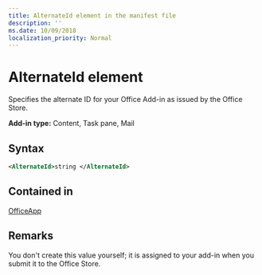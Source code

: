 ```yaml
---
title: AlternateId element in the manifest file
description: ''
ms.date: 10/09/2018
localization_priority: Normal
---
```


# AlternateId element

Specifies the alternate ID for your Office Add-in as issued by the Office Store.

**Add-in type:** Content, Task pane, Mail

## Syntax

```XML
<AlternateId>string </AlternateId>
```

## Contained in

[OfficeApp](officeapp.md)

## Remarks

You don't create this value yourself; it is assigned to your add-in when you submit it to the Office Store.

